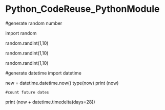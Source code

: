 # Python_CodeReuse_PythonModule

#generate random number

import random

random.randint(1,10)

random.randint(1,10)

random.randint(1,10)


#generate datetime 
import datetime

new = datetime.datetime.now()
type(now)
print (now)

    #count future dates

print (now + datetime.timedelta(days=28))

